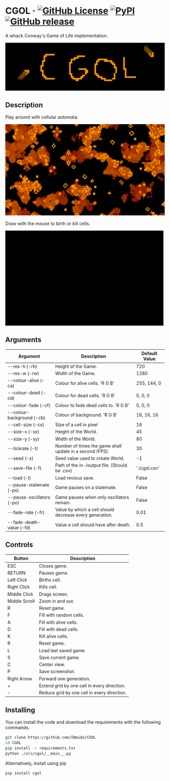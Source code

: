 # CGOL &middot; [![GitHub License](https://img.shields.io/github/license/INeido/CGOL?style=for-the-badge)](https://github.com/INeido/CGOL/blob/main/LICENSE) [![PyPI](https://img.shields.io/pypi/v/CGOL?style=for-the-badge)](https://pypi.org/project/CGOL/) [![GitHub release](https://img.shields.io/github/v/release/INeido/CGOL?label=GitHub&style=for-the-badge)](https://github.com/INeido/CGOL/releases)


A whack Conway's Game of Life implementation.

![](https://github.com/INeido/CGOL/blob/main/img/demo0.png?raw=true)

## Description

Play around with cellular automata.

![](https://github.com/INeido/CGOL/blob/main/img/demo1.png?raw=true)

Draw with the mouse to birth or kill cells.

![](https://github.com/INeido/CGOL/blob/main/img/demo0.gif?raw=true)

## Arguments

| Argument | Description | Default Value |
| ------ | ------ | ------ |
| --res-h (-rh) | Height of the Game. | 720 |
| --res-w (-rw) | Width of the Game. | 1280 |
| --colour-alive (-ca) | Colour for alive cells. 'R G B' | 255, 144, 0 |
| --colour-dead (-cd) | Colour for dead cells. 'R G B' | 0, 0, 0 |
| --colour-fade (-cf) | Colour to fade dead cells to. 'R G B' | 0, 0, 0 |
| --colour-background (-cb) | Colour of background. 'R G B' | 16, 16, 16 |
| --cell-size (-cs) | Size of a cell in pixel | 16 |
| --size-x (-sx) | Height of the World. | 45 |
| --size-y (-sy) | Width of the World. | 80 |
| --tickrate (-t) | Number of times the game shall update in a second (FPS). | 30 |
| --seed (-s) | Seed value used to create World. | -1 |
| --save-file (-f) | Path of the in-/output file. (Should be .csv) | './cgol.csv' |
| --load (-l) | Load revious save. | False |
| --pause-stalemate (-ps) | Game pauses on a stalemate. | False |
| --pause-oscillators (-po) | Game pauses when only oscillators remain. | False |
| --fade-rate (-fr) | Value by which a cell should decrease every generation. | 0.01 |
| --fade-death-value (-fd) | Value a cell should have after death. | 0.5 |

## Controls

| Button | Description |
| ------ | ------ |
| ESC | Closes game. |
| RETURN | Pauses game. |
| Left Click | Births cell. |
| Right Click | Kills cell. |
| Middle Click | Drags screen. |
| Middle Scroll | Zoom in and out. |
| R | Reset game. |
| F | Fill with random cells. |
| A | Fill with alive cells. |
| D | Fill with dead cells. |
| K | Kill alive cells. |
| R | Reset game. |
| L | Load last saved game. |
| S | Save current game. |
| C | Center view. |
| P | Save screenshot. |
| Right Arrow | Forward one generation. |
| + | Extend grid by one cell in every direction. |
| - | Reduce grid by one cell in every direction. |

## Installing

You can install the code and download the requirements with the following commands.
```bash
git clone https://github.com/INeido/CGOL
cd CGOL
pip install -r requirements.txt
python ./src/cgol/__main__.py
```

Alternatively, install using pip
```bash
pip install cgol
```